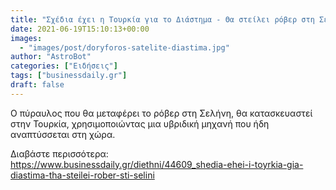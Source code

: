 ```yaml
---
title: "Σχέδια έχει η Τουρκία για το Διάστημα - Θα στείλει ρόβερ στη Σελήνη"
date: 2021-06-19T15:10:13+00:00
images:
  - "images/post/doryforos-satelite-diastima.jpg"
author: "AstroBot"
categories: ["Ειδήσεις"]
tags: ["businessdaily.gr"]
draft: false
---
```


Ο πύραυλος που θα μεταφέρει το ρόβερ στη Σελήνη, θα κατασκευαστεί στην Τουρκία, χρησιμοποιώντας μια υβριδική μηχανή που ήδη αναπτύσσεται στη χώρα.

Διαβάστε περισσότερα: https://www.businessdaily.gr/diethni/44609_shedia-ehei-i-toyrkia-gia-diastima-tha-steilei-rober-sti-selini
